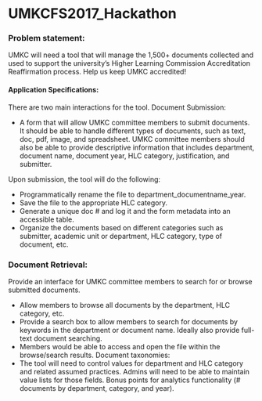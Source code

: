# UMKCFS2017_Hackathon

### Problem statement:

UMKC will need a tool that will manage the 1,500+ documents collected and used to support the university’s Higher Learning Commission Accreditation Reaffirmation process. Help us keep UMKC accredited!

#### Application Specifications:

There are two main interactions for the tool. Document Submission:

* A form that will allow UMKC committee members to submit documents. It should be able to handle different types of documents, such as text, doc, pdf, image, and spreadsheet. UMKC committee members should also be able to provide descriptive information that includes department, document name, document year, HLC category, justification, and submitter.

Upon submission, the tool will do the following:

* Programmatically rename the file to department_documentname_year.
* Save the file to the appropriate HLC category.
* Generate a unique doc # and log it and the form metadata into an accessible table.
* Organize the documents based on different categories such as submitter, academic unit or department, HLC category, type of document, etc.


### Document Retrieval:

Provide an interface for UMKC committee members to search for or browse submitted documents.

* Allow members to browse all documents by the department, HLC category, etc.
* Provide a search box to allow members to search for documents by keywords in the department or document name. Ideally also provide full-text document searching.
* Members would be able to access and open the file within the browse/search results.
Document taxonomies:
* The tool will need to control values for department and HLC category and related assumed practices. Admins will need to be able to maintain value lists for those fields. Bonus points for analytics functionality (# documents by department, category, and year).
